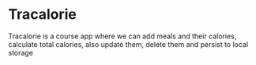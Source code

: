 # Tracalorie

Tracalorie is a course app where we can add meals and their calories, calculate total calories, also update them, delete them and persist to local storage
